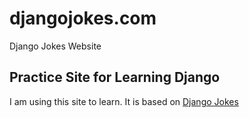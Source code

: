 # djangojokes.com
Django Jokes Website
## Practice Site for Learning Django
I am using this site to learn. It is based on
[Django Jokes](https://www.djangojokes.com) 